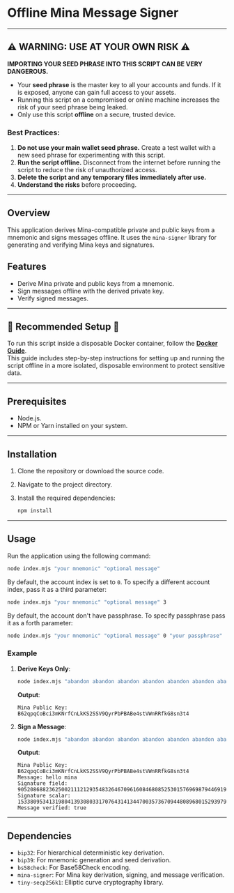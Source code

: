 # Offline Mina Message Signer

---

## ⚠️ WARNING: USE AT YOUR OWN RISK ⚠️

**IMPORTING YOUR SEED PHRASE INTO THIS SCRIPT CAN BE VERY DANGEROUS.**
- Your **seed phrase** is the master key to all your accounts and funds. If it is exposed, anyone can gain full access to your assets.
- Running this script on a compromised or online machine increases the risk of your seed phrase being leaked.
- Only use this script **offline** on a secure, trusted device.

### Best Practices:
1. **Do not use your main wallet seed phrase.** Create a test wallet with a new seed phrase for experimenting with this script.
2. **Run the script offline.** Disconnect from the internet before running the script to reduce the risk of unauthorized access.
3. **Delete the script and any temporary files immediately after use.**
4. **Understand the risks** before proceeding.

---

## Overview

This application derives Mina-compatible private and public keys from a mnemonic and signs messages offline. It uses the `mina-signer` library for generating and verifying Mina keys and signatures.

## Features

- Derive Mina private and public keys from a mnemonic.
- Sign messages offline with the derived private key.
- Verify signed messages.

---

## 🚨 **Recommended Setup** 🚨

To run this script inside a disposable Docker container, follow the **[Docker Guide](docker-guide.md)**.  
This guide includes step-by-step instructions for setting up and running the script offline in a more isolated, disposable environment to protect sensitive data.

---

## Prerequisites

- Node.js.
- NPM or Yarn installed on your system.

---

## Installation

1. Clone the repository or download the source code.
2. Navigate to the project directory.
3. Install the required dependencies:

   ```bash
   npm install
   ```

---

## Usage

Run the application using the following command:

```bash
node index.mjs "your mnemonic" "optional message"
```

By default, the account index is set to `0`. To specify a different account index, pass it as a third parameter:

```bash
node index.mjs "your mnemonic" "optional message" 3
```

By default, the account don't have passphrase. To specify passphrase pass it as a forth parameter:

```bash
node index.mjs "your mnemonic" "optional message" 0 "your passphrase"
```

### Example

1. **Derive Keys Only**:
   ```bash
   node index.mjs "abandon abandon abandon abandon abandon abandon abandon abandon abandon abandon abandon about" 
   ```
   **Output**:
   ```
   Mina Public Key: B62qpqCoBci3mKNrfCnLkKS2SSV9QyrPbPBABe4stVWnRRfkG8sn3t4
   ```

2. **Sign a Message**:
   ```bash
   node index.mjs "abandon abandon abandon abandon abandon abandon abandon abandon abandon abandon abandon about" "hello mina"
   ```
   **Output**:
   ```
   Mina Public Key: B62qpqCoBci3mKNrfCnLkKS2SSV9QyrPbPBABe4stVWnRRfkG8sn3t4
   Message: hello mina
   Signature field: 9052086882362500211121293548326467096160846808525301576969879446919825085086
   Signature scalar:    15338095341319804139308033170764314134470035736709448089680152939796145172060
   Message verified: true
   ```

---

## Dependencies

- `bip32`: For hierarchical deterministic key derivation.
- `bip39`: For mnemonic generation and seed derivation.
- `bs58check`: For Base58Check encoding.
- `mina-signer`: For Mina key derivation, signing, and message verification.
- `tiny-secp256k1`: Elliptic curve cryptography library.
